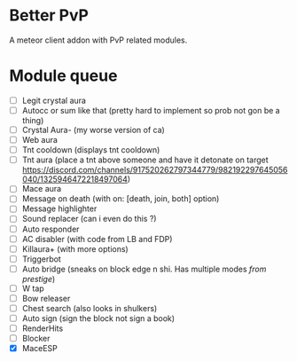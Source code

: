 # Better PvP
A meteor client addon with PvP related modules.

# Module queue
* [ ] Legit crystal aura
* [ ] Autocc or sum like that (pretty hard to implement so prob not gon be a thing)
* [ ] Crystal Aura- (my worse version of ca)
* [ ] Web aura
* [ ] Tnt cooldown (displays tnt cooldown)
* [ ] Tnt aura (place a tnt above someone and have it detonate on target https://discord.com/channels/917520262797344779/982192297645056040/1325946472218497064)
* [ ] Mace aura
* [ ] Message on death (with on: [death, join, both] option)
* [ ] Message highlighter
* [ ] Sound replacer (can i even do this ?)
* [ ] Auto responder
* [ ] AC disabler (with code from LB and FDP)
* [ ] Killaura+ (with more options)
* [ ] Triggerbot
* [ ] Auto bridge (sneaks on block edge n shi. Has multiple modes _from prestige_)
* [ ] W tap
* [ ] Bow releaser
* [ ] Chest search (also looks in shulkers)
* [ ] Auto sign (sign the block not sign a book)
* [ ] RenderHits
* [ ] Blocker
* [X] MaceESP
